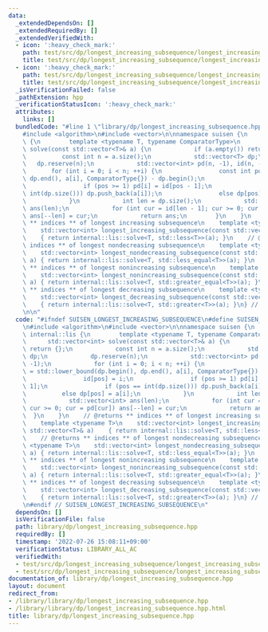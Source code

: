 ```yaml
---
data:
  _extendedDependsOn: []
  _extendedRequiredBy: []
  _extendedVerifiedWith:
  - icon: ':heavy_check_mark:'
    path: test/src/dp/longest_increasing_subsequence/longest_increasing_subsequence.test.cpp
    title: test/src/dp/longest_increasing_subsequence/longest_increasing_subsequence.test.cpp
  - icon: ':heavy_check_mark:'
    path: test/src/dp/longest_increasing_subsequence/longest_increasing_subsequence_2.test.cpp
    title: test/src/dp/longest_increasing_subsequence/longest_increasing_subsequence_2.test.cpp
  _isVerificationFailed: false
  _pathExtension: hpp
  _verificationStatusIcon: ':heavy_check_mark:'
  attributes:
    links: []
  bundledCode: "#line 1 \"library/dp/longest_increasing_subsequence.hpp\"\n\n\n\n\
    #include <algorithm>\n#include <vector>\n\nnamespace suisen {\n    namespace internal::lis\
    \ {\n        template <typename T, typename ComparatorType>\n        std::vector<int>\
    \ solve(const std::vector<T>& a) {\n            if (a.empty()) return {};\n  \
    \          const int n = a.size();\n            std::vector<T> dp;\n         \
    \   dp.reserve(n);\n            std::vector<int> pd(n, -1), id(n, -1);\n     \
    \       for (int i = 0; i < n; ++i) {\n                const int pos = std::lower_bound(dp.begin(),\
    \ dp.end(), a[i], ComparatorType{}) - dp.begin();\n                id[pos] = i;\n\
    \                if (pos >= 1) pd[i] = id[pos - 1];\n                if (pos ==\
    \ int(dp.size())) dp.push_back(a[i]);\n                else dp[pos] = a[i];\n\
    \            }\n            int len = dp.size();\n            std::vector<int>\
    \ ans(len);\n            for (int cur = id[len - 1]; cur >= 0; cur = pd[cur])\
    \ ans[--len] = cur;\n            return ans;\n        }\n    }\n    // @returns\
    \ ** indices ** of longest increasing subsequence\n    template <typename T>\n\
    \    std::vector<int> longest_increasing_subsequence(const std::vector<T>& a)\
    \    { return internal::lis::solve<T, std::less<T>>(a); }\n    // @returns **\
    \ indices ** of longest nondecreasing subsequence\n    template <typename T>\n\
    \    std::vector<int> longest_nondecreasing_subsequence(const std::vector<T>&\
    \ a) { return internal::lis::solve<T, std::less_equal<T>>(a); }\n    // @returns\
    \ ** indices ** of longest nonincreasing subsequence\n    template <typename T>\n\
    \    std::vector<int> longest_nonincreasing_subsequence(const std::vector<T>&\
    \ a) { return internal::lis::solve<T, std::greater_equal<T>>(a); }\n    // @returns\
    \ ** indices ** of longest decreasing subsequence\n    template <typename T>\n\
    \    std::vector<int> longest_decreasing_subsequence(const std::vector<T>& a)\
    \    { return internal::lis::solve<T, std::greater<T>>(a); }\n} // namespace suisen\n\
    \n\n"
  code: "#ifndef SUISEN_LONGEST_INCREASING_SUBSEQUENCE\n#define SUISEN_LONGEST_INCREASING_SUBSEQUENCE\n\
    \n#include <algorithm>\n#include <vector>\n\nnamespace suisen {\n    namespace\
    \ internal::lis {\n        template <typename T, typename ComparatorType>\n  \
    \      std::vector<int> solve(const std::vector<T>& a) {\n            if (a.empty())\
    \ return {};\n            const int n = a.size();\n            std::vector<T>\
    \ dp;\n            dp.reserve(n);\n            std::vector<int> pd(n, -1), id(n,\
    \ -1);\n            for (int i = 0; i < n; ++i) {\n                const int pos\
    \ = std::lower_bound(dp.begin(), dp.end(), a[i], ComparatorType{}) - dp.begin();\n\
    \                id[pos] = i;\n                if (pos >= 1) pd[i] = id[pos -\
    \ 1];\n                if (pos == int(dp.size())) dp.push_back(a[i]);\n      \
    \          else dp[pos] = a[i];\n            }\n            int len = dp.size();\n\
    \            std::vector<int> ans(len);\n            for (int cur = id[len - 1];\
    \ cur >= 0; cur = pd[cur]) ans[--len] = cur;\n            return ans;\n      \
    \  }\n    }\n    // @returns ** indices ** of longest increasing subsequence\n\
    \    template <typename T>\n    std::vector<int> longest_increasing_subsequence(const\
    \ std::vector<T>& a)    { return internal::lis::solve<T, std::less<T>>(a); }\n\
    \    // @returns ** indices ** of longest nondecreasing subsequence\n    template\
    \ <typename T>\n    std::vector<int> longest_nondecreasing_subsequence(const std::vector<T>&\
    \ a) { return internal::lis::solve<T, std::less_equal<T>>(a); }\n    // @returns\
    \ ** indices ** of longest nonincreasing subsequence\n    template <typename T>\n\
    \    std::vector<int> longest_nonincreasing_subsequence(const std::vector<T>&\
    \ a) { return internal::lis::solve<T, std::greater_equal<T>>(a); }\n    // @returns\
    \ ** indices ** of longest decreasing subsequence\n    template <typename T>\n\
    \    std::vector<int> longest_decreasing_subsequence(const std::vector<T>& a)\
    \    { return internal::lis::solve<T, std::greater<T>>(a); }\n} // namespace suisen\n\
    \n#endif // SUISEN_LONGEST_INCREASING_SUBSEQUENCE\n"
  dependsOn: []
  isVerificationFile: false
  path: library/dp/longest_increasing_subsequence.hpp
  requiredBy: []
  timestamp: '2022-07-26 15:08:11+09:00'
  verificationStatus: LIBRARY_ALL_AC
  verifiedWith:
  - test/src/dp/longest_increasing_subsequence/longest_increasing_subsequence_2.test.cpp
  - test/src/dp/longest_increasing_subsequence/longest_increasing_subsequence.test.cpp
documentation_of: library/dp/longest_increasing_subsequence.hpp
layout: document
redirect_from:
- /library/library/dp/longest_increasing_subsequence.hpp
- /library/library/dp/longest_increasing_subsequence.hpp.html
title: library/dp/longest_increasing_subsequence.hpp
---
```

